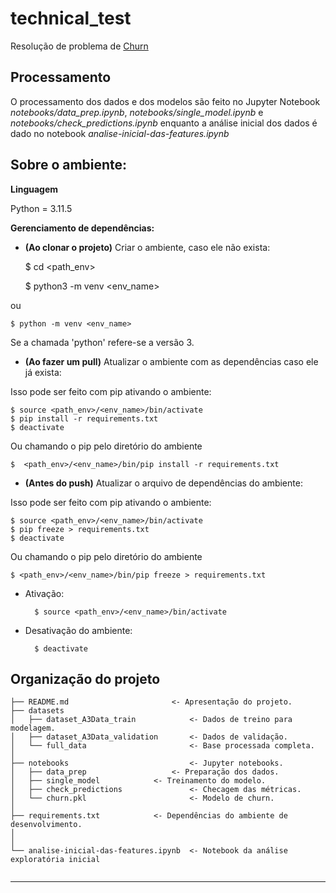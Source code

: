 # technical_test

Resolução de problema de [Churn](https://docs.google.com/spreadsheets/d/1hyNndE4QVhjVLmB37ePBURRUkBlFUMJ3g6wlH2UenJY/edit#gid=516785925)


## Processamento

O processamento dos dados e dos modelos são feito no Jupyter Notebook _notebooks/data_prep.ipynb_, _notebooks/single_model.ipynb_ e _notebooks/check_predictions.ipynb_
enquanto a análise inicial dos dados é dado no notebook _analise-inicial-das-features.ipynb_

## Sobre o ambiente: 

**Linguagem**

Python = 3.11.5


**Gerenciamento de dependências:**

- **(Ao clonar o projeto)** Criar o ambiente, caso ele não exista:


    $ cd <path_env>

    $ python3 -m venv <env_name>

ou

    $ python -m venv <env_name>

Se a chamada 'python' refere-se a versão 3.

- **(Ao fazer um pull)** Atualizar o ambiente com as dependências caso ele já exista:

Isso pode ser feito com pip ativando o ambiente:

    $ source <path_env>/<env_name>/bin/activate
    $ pip install -r requirements.txt
    $ deactivate

Ou chamando o pip pelo diretório do ambiente

    $  <path_env>/<env_name>/bin/pip install -r requirements.txt


- **(Antes do push)** Atualizar o arquivo de dependências do ambiente:

Isso pode ser feito com pip ativando o ambiente:

    $ source <path_env>/<env_name>/bin/activate
    $ pip freeze > requirements.txt
    $ deactivate

Ou chamando o pip pelo diretório do ambiente

    $ <path_env>/<env_name>/bin/pip freeze > requirements.txt


- Ativação: 


        $ source <path_env>/<env_name>/bin/activate


- Desativação do ambiente:


        $ deactivate




## Organização do projeto

    
    ├── README.md          	    	    <- Apresentação do projeto.
    ├── datasets
    │   ├── dataset_A3Data_train            <- Dados de treino para modelagem.
    │   ├── dataset_A3Data_validation       <- Dados de validação.
    │   └── full_data                       <- Base processada completa.
    │
    ├── notebooks                           <- Jupyter notebooks.
    │	├── data_prep        		    <- Preparação dos dados.
    │   ├── single_model   		    <- Treinamento do modelo.
    │   ├── check_predictions               <- Checagem das métricas. 
    │   └── churn.pkl                       <- Modelo de churn.
    │
    ├── requirements.txt   		    <- Dependências do ambiente de desenvolvimento.
    │                 
    │
    └── analise-inicial-das-features.ipynb  <- Notebook da análise exploratória inicial                               
            
 

--------

